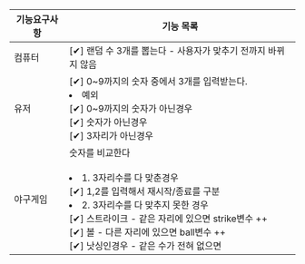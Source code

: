 | 기능요구사항  | 기능 목록                                                                                                                                                                                                      |    
|---------|------------------------------------------------------------------------------------------------------------------------------------------------------------------------------------------------------------|
| 컴퓨터 | [✔] 랜덤 수 3개를 뽑는다 - 사용자가 맞추기 전까지 바뀌지 않음
| 유저   | [✔] 0~9까지의 숫자 중에서 3개를 입력받는다.<br/><li>예외</li> [✔] 0~9까지의 숫자가 아닌경우<br/> [✔] 숫자가 아닌경우<br/>   [✔] 3자리가 아닌경우<br/>                                                                                               |
| 야구게임   | 숫자를 비교한다<br><br> <li> 1. 3자리수를 다 맞춘경우<br></li>  [✔] 1,2를 입력해서 재시작/종료를 구분<li> 2. 3자리수를 다 맞추지 못한 경우 </li> [✔] 스트라이크 - 같은 자리에 있으면 strike변수 ++ <br/>[✔] 볼 - 다른 자리에 있으면 ball변수 ++ <br/>[✔] 낫싱인경우 - 같은 수가 전혀 없으면 |

